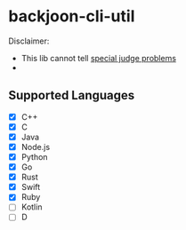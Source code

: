 # backjoon-cli-util

Disclaimer:

* This lib cannot tell [special judge problems](https://help.acmicpc.net/judge/info)
* 

## Supported Languages

- [x] C++
- [x] C
- [x] Java
- [x] Node.js
- [x] Python
- [x] Go
- [x] Rust
- [x] Swift
- [x] Ruby
- [ ] Kotlin
- [ ] D